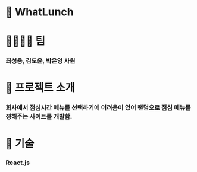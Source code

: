 # 🎫 WhatLunch
# 👨‍👨‍👧‍👦 팀
### 최성용, 김도윤, 박은영 사원
# 📝 프로젝트 소개
### 회사에서 점심시간 메뉴를 선택하기에 어려움이 있어 랜덤으로 점심 메뉴를 정해주는 사이트를 개발함.
# 🔧 기술
###  React.js


